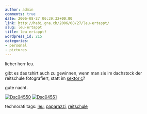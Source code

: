 ```yaml
---
author: admin
comments: true
date: 2006-08-27 00:39:32+00:00
link: http://habi.gna.ch/2006/08/27/leu-ertappt/
slug: leu-ertappt
title: leu ertappt!
wordpress_id: 215
categories:
- personal
- pictures
---
```



lieber herr leu.
  
gibt es das tshirt auch zu gewinnen, wenn man sie im dachstock der reitschule fotografiert, statt im [sektor c](http://www.leumund.ch/index.php/v3/comments/mr-50-percent-wettbewerb/)?
  
gute nacht.



[![Dsc04550](http://habi.gna.ch/blog/images/DSC04550-tm.jpg)](http://habi.gna.ch/blog/images/DSC04550.jpg) [![Dsc04551](http://habi.gna.ch/blog/images/DSC04551-tm.jpg)](http://habi.gna.ch/blog/images/DSC04551.jpg)





technorati tags: [leu](http://www.technorati.com/tag/leu), [paparazzi](http://www.technorati.com/tag/paparazzi), [reitschule](http://www.technorati.com/tag/reitschule)
